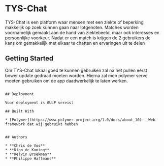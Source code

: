# TYS-Chat

TYS-Chat is een platform waar mensen met een ziekte of beperking makkelijk op zoek kunnen gaan naar lotgenoten. Matches worden voornamelijk gemaakt aan de hand van ziektebeeld, maar ook interesses en persoonlijke voorkeur. Nadat er een match is krijgen de 2 gebruikers de kans om gemakkelijk met elkaar te chatten en ervaringen uit te delen

## Getting Started

Om TYS-Chat lokaal goed te kunnen gebruiken zal na het pullen eerst bower update gedraait moeten worden. Hierna zal men polymer serve moeten gebruiken om de app daadwerkelijk te laten werken.


```

## Deployment

Voor deployment is GULP vereist

## Built With

* [Polymer](https://www.polymer-project.org/1.0/docs/about_10) - Web framework dat wij gebruikt hebben


## Authors

* **Chris de Vos**
* **Dion de Koning**
* **Kelvin Broekman**
* **Philippe Haffmans**
